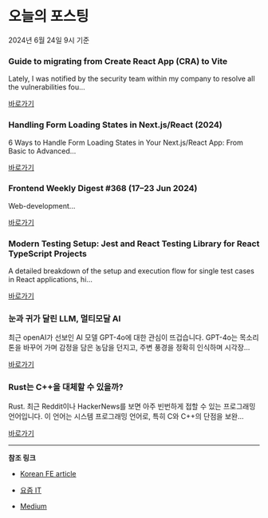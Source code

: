 # 오늘의 포스팅 
2024년 6월 24일 9시 기준 

### Guide to migrating from Create React App (CRA) to Vite 

 Lately, I was notified by the security team within my company to resolve all the vulnerabilities fou... 

 [바로가기](https://medium.com/m/signin?actionUrl=https%3A%2F%2Fmedium.com%2F_%2Fbookmark%2Fp%2F5516f55aa410&operation=register&redirect=https%3A%2F%2Fmedium.com%2F%40mun1013%2Fguide-to-migrating-from-create-react-app-cra-to-vite-5516f55aa410&source=---------0-84----------reactjs------bookmark_preview----2696a804_6655_4ae0_8574_18805c60c09c-------) 

### Handling Form Loading States in Next.js/React (2024) 

 6 Ways to Handle Form Loading States in Your Next.js/React App: From Basic to Advanced... 

 [바로가기](https://medium.com/m/signin?actionUrl=https%3A%2F%2Fmedium.com%2F_%2Fbookmark%2Fp%2F33da2dae11ce&operation=register&redirect=https%3A%2F%2Fmedium.com%2F%40ryangan.dev%2Fhandling-form-loading-states-in-next-js-react-2024-33da2dae11ce&source=---------0-84----------nextjs------bookmark_preview----aed6fa14_a41f_4e34_a739_3035aec2a66f-------) 

### Frontend Weekly Digest #368 (17–23 Jun 2024) 

 Web-development... 

 [바로가기](https://medium.com/m/signin?actionUrl=https%3A%2F%2Fmedium.com%2F_%2Fbookmark%2Fp%2F131dbea47039&operation=register&redirect=https%3A%2F%2Ffrontender-ua.medium.com%2Ffrontend-weekly-digest-368-17-23-jun-2024-131dbea47039&source=---------0-84----------front_end_development------bookmark_preview----5fb62665_488b_415d_9dc1_bc113ed0b03a-------) 

### Modern Testing Setup: Jest and React Testing Library for React TypeScript Projects 

 A detailed breakdown of the setup and execution flow for single test cases in React applications, hi... 

 [바로가기](https://medium.com/m/signin?actionUrl=https%3A%2F%2Fmedium.com%2F_%2Fbookmark%2Fp%2Fa534c651746f&operation=register&redirect=https%3A%2F%2Flevelup.gitconnected.com%2Fmodern-testing-setup-jest-and-react-testing-library-for-react-typescript-projects-a534c651746f&source=---------0-84----------react------bookmark_preview----72f2b573_749d_4d2a_9511_f6d7e670f7ab-------) 

### 눈과 귀가 달린 LLM, 멀티모달 AI 

 최근 openAI가 선보인 AI 모델 GPT-4o에 대한 관심이 뜨겁습니다. GPT-4o는 목소리 톤을 바꾸어 가며 감정을 담은 농담을 던지고, 주변 풍경을 정확히 인식하며 시각장... 

 [바로가기](https://yozm.wishket.com/magazine/detail/2641/) 

### Rust는 C++을 대체할 수 있을까? 

 Rust. 최근 Reddit이나 HackerNews를 보면 아주 빈번하게 접할 수 있는 프로그래밍 언어입니다. 이 언어는 시스템 프로그래밍 언어로, 특히 C와 C++의 단점을 보완... 

 [바로가기](https://yozm.wishket.com/magazine/detail/2635/) 

---

**참조 링크**

- [Korean FE article](https://kofearticle.substack.com) 

- [요즘 IT](https://yozm.wishket.com/magazine) 

- [Medium](https://medium.com) 

